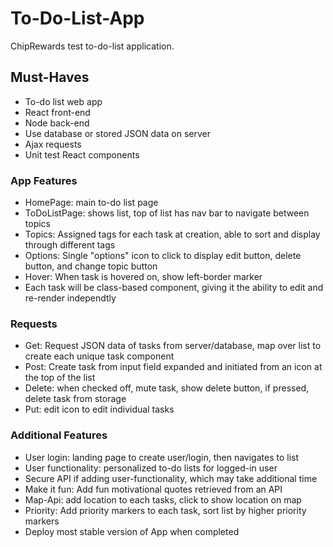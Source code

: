# To-Do-List-App
ChipRewards test to-do-list application. 

## Must-Haves
- To-do list web app
- React front-end
- Node back-end
- Use database or stored JSON data on server
- Ajax requests
- Unit test React components

### App Features
- HomePage: main to-do list page
- ToDoListPage: shows list, top of list has nav bar to navigate between topics
- Topics: Assigned tags for each task at creation, able to sort and display through different tags
- Options: Single "options" icon to click to display edit button, delete button, and change topic button
- Hover: When task is hovered on, show left-border marker
- Each task will be class-based component, giving it the ability to edit and re-render independtly

### Requests
- Get: Request JSON data of tasks from server/database, map over list to create each unique task component
- Post: Create task from input field expanded and initiated from an icon at the top of the list
- Delete: when checked off, mute task, show delete button, if pressed, delete task from storage
- Put: edit icon to edit individual tasks

### Additional Features
- User login: landing page to create user/login, then navigates to list
- User functionality: personalized to-do lists for logged-in user
- Secure API if adding user-functionality, which may take additional time
- Make it fun: Add fun motivational quotes retrieved from an API
- Map-Api: add location to each tasks, click to show location on map
- Priority: Add priority markers to each task, sort list by higher priority markers
- Deploy most stable version of App when completed
